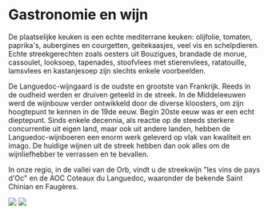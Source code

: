 # Gastronomie en wijn

De plaatselijke keuken is een echte mediterrane keuken: olijfolie, tomaten, paprika's, aubergines en courgetten, geitekaasjes, veel vis en schelpdieren. 
Echte streekgerechten zoals oesters uit Bouzigues, brandade de morue, 
cassoulet, looksoep, tapenades, stoofvlees met stierenvlees, ratatouille, lamsvlees en kastanjesoep zijn slechts enkele voorbeelden. 

De Languedoc-wijngaard is de oudste en grootste van Frankrijk. Reeds in de oudheid werden er druiven geteeld in de streek. In de Middeleeuwen werd de wijnbouw verder ontwikkeld door de diverse kloosters, om zijn hoogtepunt te kennen in de 19de eeuw. Begin 20ste eeuw was er een echt dieptepunt. Sinds enkele decennia, als reactie op de steeds sterkere concurrentie uit eigen land, maar ook uit andere landen, hebben de Languedoc-wijnboeren een enorm werk geleverd op vlak van kwaliteit en imago. De huidige wijnen uit de streek hebben dan ook alles om de wijnliefhebber te verrassen en te bevallen. 

In onze regio, in de vallei van de Orb, vindt u de streekwijn "les vins de pays d'Oc" en de AOC Coteaux du Languedoc, waaronder de bekende Saint Chinian en Faugères. 

![](/images/gastronomie.gif)
![](/images/gastronomie-detail.gif)